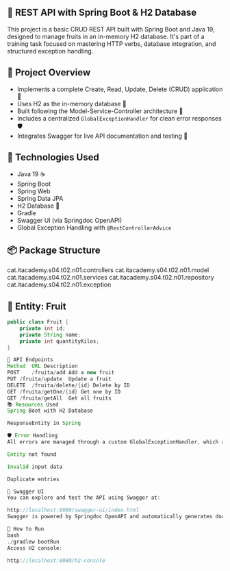 ## 🍓 REST API with Spring Boot & H2 Database

This project is a basic CRUD REST API built with Spring Boot and Java 19, designed to manage fruits in an in-memory H2 database. It's part of a training task focused on mastering HTTP verbs, database integration, and structured exception handling.

## 🧾 Project Overview

- Implements a complete Create, Read, Update, Delete (CRUD) application 🎯
- Uses H2 as the in-memory database 💾
- Built following the Model-Service-Controller architecture 🧱
- Includes a centralized `GlobalExceptionHandler` for clean error responses 🛡️
- Integrates Swagger for live API documentation and testing 💬

## 🚀 Technologies Used

- Java 19 ☕
- Spring Boot
- Spring Web
- Spring Data JPA
- H2 Database 🧠
- Gradle
- Swagger UI (via Springdoc OpenAPI)
- Global Exception Handling with `@RestControllerAdvice`

## 📦 Package Structure

cat.itacademy.s04.t02.n01.controllers cat.itacademy.s04.t02.n01.model cat.itacademy.s04.t02.n01.services cat.itacademy.s04.t02.n01.repository cat.itacademy.s04.t02.n01.exception


## 🍍 Entity: Fruit

```java
public class Fruit {
    private int id;
    private String name;
    private int quantityKilos;
}

🔧 API Endpoints
Method	URL	Description
POST	/fruita/add	Add a new fruit
PUT	/fruita/update	Update a fruit
DELETE	/fruita/delete/{id}	Delete by ID
GET	/fruita/getOne/{id}	Get one by ID
GET	/fruita/getAll	Get all fruits
📚 Resources Used
Spring Boot with H2 Database

ResponseEntity in Spring

🛡️ Error Handling
All errors are managed through a custom GlobalExceptionHandler, which returns consistent JSON responses for exceptions like:

Entity not found

Invalid input data

Duplicate entries

📖 Swagger UI
You can explore and test the API using Swagger at:

http://localhost:8080/swagger-ui/index.html
Swagger is powered by Springdoc OpenAPI and automatically generates documentation based on your controller methods.

🧪 How to Run
bash
./gradlew bootRun
Access H2 console:

http://localhost:8080/h2-console